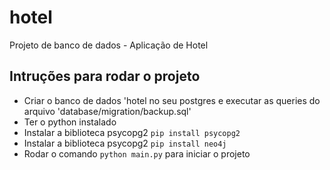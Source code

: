 # hotel
Projeto de banco de dados - Aplicação de Hotel


## Intruções para rodar o projeto
- Criar o banco de dados 'hotel no seu postgres e executar as queries do arquivo 'database/migration/backup.sql'
- Ter o python instalado
- Instalar a biblioteca psycopg2 `pip install psycopg2`
- Instalar a biblioteca psycopg2 `pip install neo4j`
- Rodar o comando `python main.py` para iniciar o projeto
